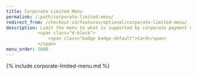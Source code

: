 ```yaml
---
title: Corporate Limited Menu
permalink: /:path/corporate-limited-menu/
redirect_from: /checkout-v3/features/optional/corporate-limited-menu/
description: Limit the menu to what is supported by corporate payment methods.
            <span class="d-block">
                <span class="badge badge-default">Card</span>
            </span>
menu_order: 1600
---
```


{% include corporate-limited-menu.md %}
